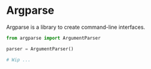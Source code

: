# Argparse

Argparse is a library to create command-line interfaces.

```python
from argparse import ArgumentParser

parser = ArgumentParser()

# Wip ...

```
